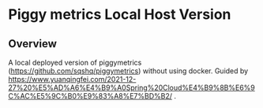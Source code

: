 # Piggy metrics Local Host Version

## Overview
A local deployed version of piggymetrics (https://github.com/sqshq/piggymetrics) without using docker.
Guided by https://www.yuanqingfei.com/2021-12-27%20%E5%AD%A6%E4%B9%A0Spring%20Cloud%E4%B9%8B%E6%9C%AC%E5%9C%B0%E9%83%A8%E7%BD%B2/ .
